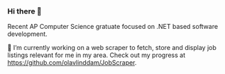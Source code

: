 ### Hi there 👋

Recent AP Computer Science gratuate focused on .NET based software development. 


🔭 I’m currently working on a web scraper to fetch, store and display job listings relevant for me in my area. Check out my progress at https://github.com/olavlinddam/JobScraper.

<!--
**olavlinddam/olavlinddam** is a ✨ _special_ ✨ repository because its `README.md` (this file) appears on your GitHub profile.

Here are some ideas to get you started:

- 🔭 I’m currently working on ...
- 🌱 I’m currently learning ...
- 👯 I’m looking to collaborate on ...
- 🤔 I’m looking for help with ...
- 💬 Ask me about ...
- 📫 How to reach me: ...
- 😄 Pronouns: ...
- ⚡ Fun fact: ...
-->
